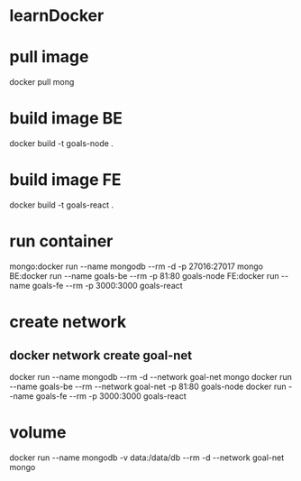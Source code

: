 # learnDocker

# pull image
docker pull mong

# build image BE
docker build -t goals-node .

# build image FE
docker build -t goals-react .

# run container
mongo:docker run --name mongodb --rm -d -p 27016:27017 mongo
BE:docker run --name goals-be --rm -p 81:80 goals-node
FE:docker run --name goals-fe --rm -p 3000:3000 goals-react

# create network
docker network create goal-net
----------------
docker run --name mongodb --rm -d --network goal-net mongo
docker run --name goals-be --rm --network goal-net -p 81:80 goals-node
docker run --name goals-fe --rm -p 3000:3000 goals-react

# volume
docker run --name mongodb -v data:/data/db --rm -d --network goal-net mongo